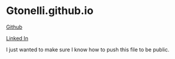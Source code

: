 # Gtonelli.github.io

[Github](https://github.com/Gtonelli1)

[Linked In](https://www.linkedin.com/in/glauber-tonelli-5813b5a2/)

I just wanted to make sure I know how to push this file to be public.